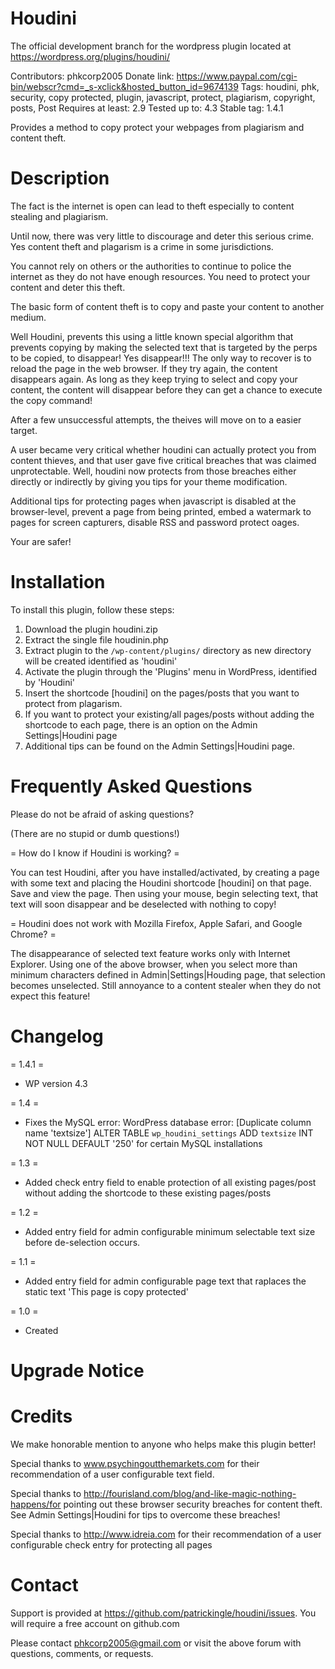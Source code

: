 # Houdini 
The official development branch for the wordpress plugin located at https://wordpress.org/plugins/houdini/

Contributors: phkcorp2005
Donate link: https://www.paypal.com/cgi-bin/webscr?cmd=_s-xclick&hosted_button_id=9674139
Tags: houdini, phk, security, copy protected, plugin, javascript, protect, plagiarism, copyright, posts, Post 
Requires at least: 2.9
Tested up to: 4.3
Stable tag: 1.4.1

Provides a method to copy protect your webpages from plagiarism and content theft.

# Description 

The fact is the internet is open can lead to theft especially to content stealing and plagiarism.

Until now, there was very little to discourage and deter this serious crime. Yes content theft and
plagarism is a crime in some jurisdictions.

You cannot rely on others or the authorities to continue to police the internet as they
do not have enough resources. You need to protect your content and deter this theft.

The basic form of content theft is to copy and paste your content to another medium. 

Well Houdini, prevents this using a little known special algorithm that prevents copying by
making the selected text that is targeted by the perps to be copied, to disappear! Yes disappear!!!
The only way to recover is to reload the page in the web browser. If they try again, the content
disappears again. As long as they keep trying to select and copy your content, the content will disappear
before they can get a chance to execute the copy command!

After a few unsuccessful attempts, the theives will move on to a easier target.

A user became very critical whether houdini can actually protect you from content thieves, and that
user gave five critical breaches that was claimed unprotectable. Well, houdini now protects from those
breaches either directly or indirectly by giving you tips for your theme modification.

Additional tips for protecting pages when javascript is disabled at the browser-level, prevent a page
from being printed, embed a watermark to pages for screen capturers, disable RSS and password protect
oages.

Your are safer!

# Installation 

To install this plugin, follow these steps:

1. Download the plugin houdini.zip
2. Extract the single file houdinin.php
3. Extract plugin to the `/wp-content/plugins/` directory as new directory will be created identified as 'houdini'
4. Activate the plugin through the 'Plugins' menu in WordPress, identified by 'Houdini'
5. Insert the shortcode [houdini] on the pages/posts that you want to protect from plagarism.
6. If you want to protect your existing/all pages/posts without adding the shortcode to each page, there is an option on the Admin Settings|Houdini page
7. Additional tips can be found on the Admin Settings|Houdini page.

# Frequently Asked Questions 

Please do not be afraid of asking questions?<br>

(There are no stupid or dumb questions!)

= How do I know if Houdini is working? =

You can test Houdini, after you have installed/activated, by creating a page with some text and
placing the Houdini shortcode [houdini] on that page. Save and view the page. Then using your mouse,
begin selecting text, that text will soon disappear and be deselected with nothing to copy!

= Houdini does not work with Mozilla Firefox, Apple Safari, and Google Chrome? =

The disappearance of selected text feature works only with Internet Explorer. Using one of the above browser, when
you select more than minimum characters defined in Admin|Settings|Houding page, that selection becomes unselected. Still annoyance to a content
stealer when they do not expect this feature!

# Changelog 
= 1.4.1 =
* WP version 4.3

= 1.4 =
* Fixes the MySQL error: WordPress database error: [Duplicate column name 'textsize'] ALTER TABLE `wp_houdini_settings` ADD `textsize` INT NOT NULL DEFAULT '250' for certain MySQL installations

= 1.3 =
* Added check entry field to enable protection of all existing pages/post without adding the shortcode to these existing pages/posts

= 1.2 =
* Added entry field for admin configurable minimum selectable text size before de-selection occurs.

= 1.1 =
* Added entry field for admin configurable page text that raplaces the static text 'This page is copy protected'

= 1.0 =
* Created

# Upgrade Notice 

# Credits 

We make honorable mention to anyone who helps make this plugin better!

Special thanks to www.psychingoutthemarkets.com for their recommendation of a user configurable text field.

Special thanks to http://fourisland.com/blog/and-like-magic-nothing-happens/for pointing out these browser security breaches for content theft. See Admin Settings|Houdini for tips to overcome these breaches!

Special thanks to http://www.idreia.com for their recommendation of a user configurable check entry for protecting all pages

# Contact 

Support is provided at https://github.com/patrickingle/houdini/issues. You will require a free account on github.com

Please contact phkcorp2005@gmail.com or visit the above forum with questions, comments, or requests.

